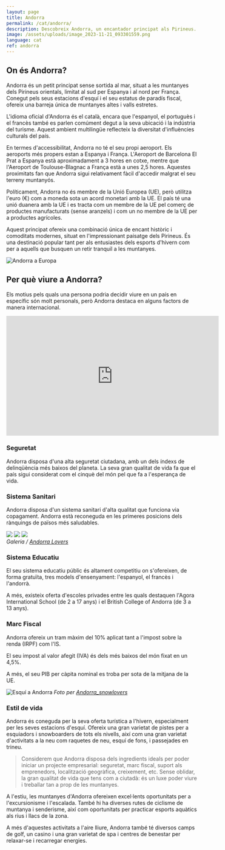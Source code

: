 ```yaml
---
layout: page
title: Andorra
permalink: /cat/andorra/
description: Descobreix Andorra, un encantador principat als Pirineus. Informació sobre la seva ubicació, idioma, accessibilitat als aeroports propers i relació amb la UE. Explora la seva barreja única de cultura, història i paisatges naturals.
image: /assets/uploads/image_2023-11-21_093301559.png
language: cat
ref: andorra
---
```

## On és Andorra?

Andorra és un petit principat sense sortida al mar, situat a les muntanyes dels Pirineus orientals, limitat al sud per Espanya i al nord per França. Conegut pels seus estacions d'esquí i el seu estatus de paradís fiscal, ofereix una barreja única de muntanyes altes i valls estretes.

L'idioma oficial d'Andorra és el català, encara que l'espanyol, el portuguès i el francès també es parlen comúment degut a la seva ubicació i la indústria del turisme. Aquest ambient multilingüe reflecteix la diversitat d'influències culturals del país.

En termes d'accessibilitat, Andorra no té el seu propi aeroport. Els aeroports més propers estan a Espanya i França. L'Aeroport de Barcelona El Prat a Espanya està aproximadament a 3 hores en cotxe, mentre que l'Aeroport de Toulouse-Blagnac a França està a unes 2,5 hores. Aquestes proximitats fan que Andorra sigui relativament fàcil d'accedir malgrat el seu terreny muntanyós.

Políticament, Andorra no és membre de la Unió Europea (UE), però utilitza l'euro (€) com a moneda sota un acord monetari amb la UE. El país té una unió duanera amb la UE i es tracta com un membre de la UE pel comerç de productes manufacturats (sense aranzels) i com un no membre de la UE per a productes agrícoles.

Aquest principat ofereix una combinació única de encant històric i comoditats modernes, situat en l'impressionant paisatge dels Pirineus. És una destinació popular tant per als entusiastes dels esports d'hivern com per a aquells que busquen un retir tranquil a les muntanyes.

![Andorra a Europa](/assets/uploads/image_2023-11-21_093020663.png "On és Andorra")

## Per què viure a Andorra?

Els motius pels quals una persona podria decidir viure en un país en específic són molt personals, però Andorra destaca en alguns factors de manera internacional.

<p><iframe width="560" height="315" src="https://www.youtube.com/embed/3HxIbYWfuFg" title="YouTube video player" frameborder="0" allow="accelerometer; autoplay; clipboard-write; encrypted-media; gyroscope; picture-in-picture; web-share" allowfullscreen></iframe></p>

### Seguretat

Andorra disposa d'una alta seguretat ciutadana, amb un dels índexs de delinqüència més baixos del planeta. La seva gran qualitat de vida fa que el país sigui considerat com el cinquè del món pel que fa a l'esperança de vida.

### Sistema Sanitari

Andorra disposa d'un sistema sanitari d'alta qualitat que funciona via copagament. Andorra està reconeguda en les primeres posicions dels rànquings de països més saludables.

<div class="gallery-box">
  <div class="gallery">
    <img src="/images/andorra/andorra-night.jpg" loading="lazy">
    <img src="/images/andorra/atumn.jpg" loading="lazy">
    <img src="/images/andorra/andorra-winter.jpg" loading="lazy">
  </div>
  <em>Galeria / <a href="https://www.instagram.com/andorralovers/" target="_blank">Andorra Lovers</a></em>
</div>

### Sistema Educatiu

El seu sistema educatiu públic és altament competitiu on s'ofereixen, de forma gratuïta, tres models d'ensenyament: l'espanyol, el francès i l'andorrà.

A més, existeix oferta d'escoles privades entre les quals destaquen l'Agora International School (de 2 a 17 anys) i el British College of Andorra (de 3 a 13 anys).

### Marc Fiscal

Andorra ofereix un tram màxim del 10% aplicat tant a l'impost sobre la renda (IRPF) com l'IS.

El seu impost al valor afegit (IVA) és dels més baixos del món fixat en un 4,5%.

A més, el seu PIB per càpita nominal es troba per sota de la mitjana de la UE.

![Esquí a Andorra](https://summit-advisors.netlify.app/images/andorra/andorra-skii.jpg)
*Foto per [Andorra_snowlovers](https://www.instagram.com/andorra_snowlovers/)*

### Estil de vida

Andorra és coneguda per la seva oferta turística a l'hivern, especialment per les seves estacions d'esquí. Ofereix una gran varietat de pistes per a esquiadors i snowboarders de tots els nivells, així com una gran varietat d'activitats a la neu com raquetes de neu, esquí de fons, i passejades en trineu.

> Considerem que Andorra disposa dels ingredients ideals per poder iniciar un projecte empresarial: seguretat, marc fiscal, suport als emprenedors, localització geogràfica, creixement, etc. Sense oblidar, la gran qualitat de vida que tens com a ciutadà: és un luxe poder viure i treballar tan a prop de les muntanyes.

A l'estiu, les muntanyes d'Andorra ofereixen excel·lents oportunitats per a l'excursionisme i l'escalada. També hi ha diverses rutes de ciclisme de muntanya i senderisme, així com oportunitats per practicar esports aquàtics als rius i llacs de la zona.

A més d'aquestes activitats a l'aire lliure, Andorra també té diversos camps de golf, un casino i una gran varietat de spa i centres de benestar per relaxar-se i recarregar energies.

